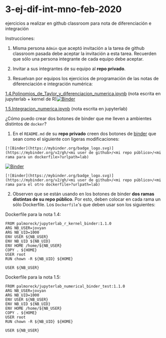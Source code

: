 # 3-ej-dif-int-mno-feb-2020
ejercicios a realizar en github classroom para nota de diferenciación e integración

Instrucciones:

1. Misma persona `Admin` que aceptó invitación a la tarea de github classroom pasada debe aceptar la invitación a esta tarea. Recuerden que sólo una persona integrante de cada equipo debe aceptar.

2. Invitar a sus integrantes de su equipo al **repo privado**. 

3. Resuelvan por equipos los ejercicios de programación de las notas de diferenciación e integración numérica:

[1.4.Polinomios_de_Taylor_y_diferenciacion_numerica.ipynb](1.4.Polinomios_de_Taylor_y_diferenciacion_numerica.ipynb) (nota escrita en jupyterlab + kernel de R)[![Binder](https://mybinder.org/badge_logo.svg)](https://mybinder.org/v2/gh/dapivei/repo-mno-2020-prueba/nota-1.4?urlpath=lab) 


[1.5.Integracion_numerica.ipynb](1.5.Integracion_numerica.ipynb) (nota escrita en jupyterlab)


¿Cómo puedo crear dos botones de binder que me lleven a ambientes distintos de `docker`?

1) En el `README.md` de su **repo privado** creen dos botones de [binder](https://mybinder.org/) que sean como el siguiente con ligeras modificaciones:

```
[![Binder](https://mybinder.org/badge_logo.svg)](https://mybinder.org/v2/gh/<mi user de github>/<mi repo público>/<mi rama para un dockerfile>?urlpath=lab) 
```

[![Binder](https://mybinder.org/badge_logo.svg)](https://mybinder.org/v2/gh/dapivei/repo-mno-2020-prueba/nota-1.4?urlpath=lab) 


```
[![Binder](https://mybinder.org/badge_logo.svg)](https://mybinder.org/v2/gh/<mi user de github>/<mi repo público>/<mi rama para el otro dockerfile>?urlpath=lab) 
```

2) Observen que se están usando en los botones de binder **dos ramas distintas de su repo público**. Por esto, deben colocar en cada rama un sólo Dockerfile. Los `Dockerfile`'s que deben usar son los siguientes: 

Dockerfile para la nota 1.4:

```
FROM palmoreck/jupyterlab_r_kernel_binder:1.1.0
ARG NB_USER=jovyan
ARG NB_UID=1000
ENV USER ${NB_USER}
ENV NB_UID ${NB_UID}
ENV HOME /home/${NB_USER}
COPY . ${HOME}
USER root
RUN chown -R ${NB_UID} ${HOME}

USER ${NB_USER}
```

Dockerfile para la nota 1.5:

```
FROM palmoreck/jupyterlab_numerical_binder_test:1.1.0
ARG NB_USER=jovyan
ARG NB_UID=1000
ENV USER ${NB_USER}
ENV NB_UID ${NB_UID}
ENV HOME /home/${NB_USER}
COPY . ${HOME}
USER root
RUN chown -R ${NB_UID} ${HOME}

USER ${NB_USER}
```



